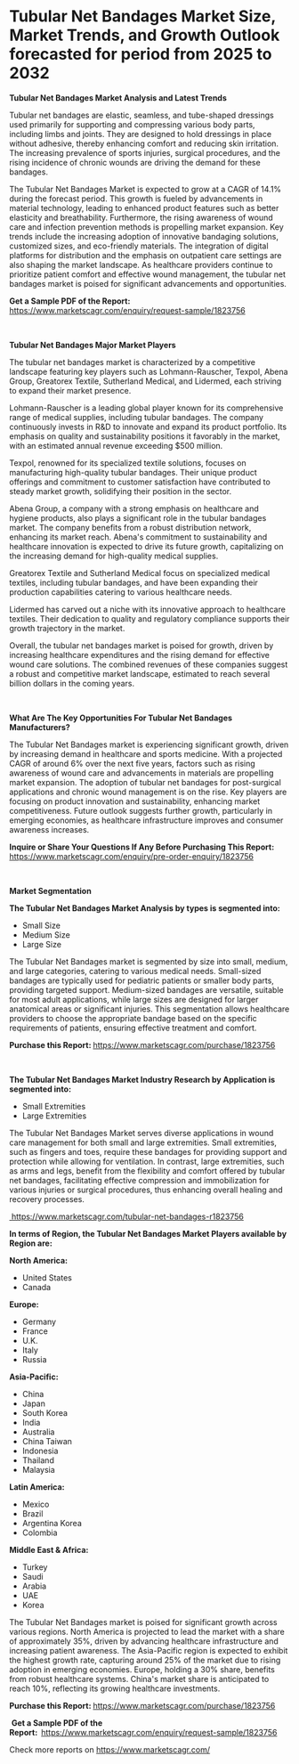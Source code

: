 <p><h1>Tubular Net Bandages Market Size, Market Trends, and Growth Outlook forecasted for period from 2025 to 2032</h1></p><p><strong>Tubular Net Bandages Market Analysis and Latest Trends</strong></p>
<p><p>Tubular net bandages are elastic, seamless, and tube-shaped dressings used primarily for supporting and compressing various body parts, including limbs and joints. They are designed to hold dressings in place without adhesive, thereby enhancing comfort and reducing skin irritation. The increasing prevalence of sports injuries, surgical procedures, and the rising incidence of chronic wounds are driving the demand for these bandages.</p><p>The Tubular Net Bandages Market is expected to grow at a CAGR of 14.1% during the forecast period. This growth is fueled by advancements in material technology, leading to enhanced product features such as better elasticity and breathability. Furthermore, the rising awareness of wound care and infection prevention methods is propelling market expansion. Key trends include the increasing adoption of innovative bandaging solutions, customized sizes, and eco-friendly materials. The integration of digital platforms for distribution and the emphasis on outpatient care settings are also shaping the market landscape. As healthcare providers continue to prioritize patient comfort and effective wound management, the tubular net bandages market is poised for significant advancements and opportunities.</p></p>
<p><strong>Get a Sample PDF of the Report:&nbsp;</strong> <a href="https://www.marketscagr.com/enquiry/request-sample/1823756?utm_campaign=2749&utm_medium=2&utm_source=Github&utm_content=ia&utm_term=03032025&utm_id=tubular-net-bandages">https://www.marketscagr.com/enquiry/request-sample/1823756</a></p>
<p>&nbsp;</p>
<p><strong>Tubular Net Bandages Major Market Players</strong></p>
<p><p>The tubular net bandages market is characterized by a competitive landscape featuring key players such as Lohmann-Rauscher, Texpol, Abena Group, Greatorex Textile, Sutherland Medical, and Lidermed, each striving to expand their market presence.</p><p>Lohmann-Rauscher is a leading global player known for its comprehensive range of medical supplies, including tubular bandages. The company continuously invests in R&D to innovate and expand its product portfolio. Its emphasis on quality and sustainability positions it favorably in the market, with an estimated annual revenue exceeding $500 million.</p><p>Texpol, renowned for its specialized textile solutions, focuses on manufacturing high-quality tubular bandages. Their unique product offerings and commitment to customer satisfaction have contributed to steady market growth, solidifying their position in the sector.</p><p>Abena Group, a company with a strong emphasis on healthcare and hygiene products, also plays a significant role in the tubular bandages market. The company benefits from a robust distribution network, enhancing its market reach. Abena's commitment to sustainability and healthcare innovation is expected to drive its future growth, capitalizing on the increasing demand for high-quality medical supplies.</p><p>Greatorex Textile and Sutherland Medical focus on specialized medical textiles, including tubular bandages, and have been expanding their production capabilities catering to various healthcare needs.</p><p>Lidermed has carved out a niche with its innovative approach to healthcare textiles. Their dedication to quality and regulatory compliance supports their growth trajectory in the market.</p><p>Overall, the tubular net bandages market is poised for growth, driven by increasing healthcare expenditures and the rising demand for effective wound care solutions. The combined revenues of these companies suggest a robust and competitive market landscape, estimated to reach several billion dollars in the coming years.</p></p>
<p>&nbsp;</p>
<p><strong>What Are The Key Opportunities For Tubular Net Bandages Manufacturers?</strong></p>
<p><p>The Tubular Net Bandages market is experiencing significant growth, driven by increasing demand in healthcare and sports medicine. With a projected CAGR of around 6% over the next five years, factors such as rising awareness of wound care and advancements in materials are propelling market expansion. The adoption of tubular net bandages for post-surgical applications and chronic wound management is on the rise. Key players are focusing on product innovation and sustainability, enhancing market competitiveness. Future outlook suggests further growth, particularly in emerging economies, as healthcare infrastructure improves and consumer awareness increases.</p></p>
<p><strong>Inquire or Share Your Questions If Any Before Purchasing This Report:</strong> <a href="https://www.marketscagr.com/enquiry/pre-order-enquiry/1823756?utm_campaign=2749&utm_medium=2&utm_source=Github&utm_content=ia&utm_term=03032025&utm_id=tubular-net-bandages">https://www.marketscagr.com/enquiry/pre-order-enquiry/1823756</a></p>
<p>&nbsp;</p>
<p><strong>Market Segmentation</strong></p>
<p><strong>The Tubular Net Bandages Market Analysis by types is segmented into:</strong></p>
<p><ul><li>Small Size</li><li>Medium Size</li><li>Large Size</li></ul></p>
<p><p>The Tubular Net Bandages market is segmented by size into small, medium, and large categories, catering to various medical needs. Small-sized bandages are typically used for pediatric patients or smaller body parts, providing targeted support. Medium-sized bandages are versatile, suitable for most adult applications, while large sizes are designed for larger anatomical areas or significant injuries. This segmentation allows healthcare providers to choose the appropriate bandage based on the specific requirements of patients, ensuring effective treatment and comfort.</p></p>
<p><strong>Purchase this Report:&nbsp;</strong><a href="https://www.marketscagr.com/purchase/1823756?utm_campaign=2749&utm_medium=2&utm_source=Github&utm_content=ia&utm_term=03032025&utm_id=tubular-net-bandages">https://www.marketscagr.com/purchase/1823756</a></p>
<p>&nbsp;</p>
<p><strong>The Tubular Net Bandages Market Industry Research by Application is segmented into:</strong></p>
<p><ul><li>Small Extremities</li><li>Large Extremities</li></ul></p>
<p><p>The Tubular Net Bandages Market serves diverse applications in wound care management for both small and large extremities. Small extremities, such as fingers and toes, require these bandages for providing support and protection while allowing for ventilation. In contrast, large extremities, such as arms and legs, benefit from the flexibility and comfort offered by tubular net bandages, facilitating effective compression and immobilization for various injuries or surgical procedures, thus enhancing overall healing and recovery processes.</p></p>
<p><a href="https://www.marketscagr.com/tubular-net-bandages-r1823756?utm_campaign=2749&utm_medium=2&utm_source=Github&utm_content=ia&utm_term=03032025&utm_id=tubular-net-bandages">&nbsp;https://www.marketscagr.com/tubular-net-bandages-r1823756</a></p>
<p><strong>In terms of Region, the Tubular Net Bandages Market Players available by Region are:</strong></p>
<p>
    <p> <strong> North America: </strong>
        <ul>
            <li>United States</li>
            <li>Canada</li>
        </ul>
        </p> 
    <p> <strong> Europe: </strong>
        <ul>
            <li>Germany</li>
            <li>France</li>
            <li>U.K.</li>
            <li>Italy</li>
            <li>Russia</li>
        </ul>
        </p> 
    <p> <strong> Asia-Pacific: </strong>
        <ul>
            <li>China</li>
            <li>Japan</li>
            <li>South Korea</li>
            <li>India</li>
            <li>Australia</li>
            <li>China Taiwan</li>
            <li>Indonesia</li>
            <li>Thailand</li>
            <li>Malaysia</li>
        </ul>
        </p> 
    <p> <strong> Latin America: </strong>
        <ul>
            <li>Mexico</li>
            <li>Brazil</li>
            <li>Argentina Korea</li>
            <li>Colombia</li>
        </ul>
        </p> 
    <p> <strong> Middle East & Africa: </strong>
        <ul>
            <li>Turkey</li>
            <li>Saudi</li>
            <li>Arabia</li>
            <li>UAE</li>
            <li>Korea</li>
        </ul>
    </p>
    </p>
<p><p>The Tubular Net Bandages market is poised for significant growth across various regions. North America is projected to lead the market with a share of approximately 35%, driven by advancing healthcare infrastructure and increasing patient awareness. The Asia-Pacific region is expected to exhibit the highest growth rate, capturing around 25% of the market due to rising adoption in emerging economies. Europe, holding a 30% share, benefits from robust healthcare systems. China's market share is anticipated to reach 10%, reflecting its growing healthcare investments.</p></p>
<p><strong>Purchase this Report: </strong><a href="https://www.marketscagr.com/purchase/1823756?utm_campaign=2749&utm_medium=2&utm_source=Github&utm_content=ia&utm_term=03032025&utm_id=tubular-net-bandages">https://www.marketscagr.com/purchase/1823756</a></p>
<p>&nbsp;<strong>Get a Sample PDF of the Report:&nbsp;&nbsp;</strong><a href="https://www.marketscagr.com/enquiry/request-sample/1823756?utm_campaign=2749&utm_medium=2&utm_source=Github&utm_content=ia&utm_term=03032025&utm_id=tubular-net-bandages">https://www.marketscagr.com/enquiry/request-sample/1823756</a></p>
<p><strong></strong></p>
<p>Check more reports on <a href="https://www.marketscagr.com/?utm_campaign=2749&utm_medium=2&utm_source=Github&utm_content=ia&utm_term=03032025&utm_id=tubular-net-bandages">https://www.marketscagr.com/</a></p>